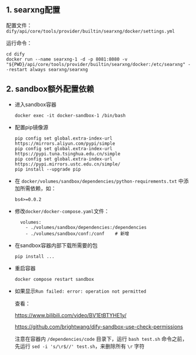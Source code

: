 ## 1. searxng配置

配置文件：`dify/api/core/tools/provider/builtin/searxng/docker/settings.yml`

运行命令：

```
cd dify
docker run --name searxng-1 -d -p 8081:8080 -v "${PWD}/api/core/tools/provider/builtin/searxng/docker:/etc/searxng" --restart always searxng/searxng
```



## 2. sandbox额外配置依赖

- 进入sandbox容器

  ```
  docker exec -it docker-sandbox-1 /bin/bash
  ```

- 配置pip镜像源

  ```
  pip config set global.extra-index-url https://mirrors.aliyun.com/pypi/simple
  pip config set global.extra-index-url https://pypi.tuna.tsinghua.edu.cn/simple
  pip config set global.extra-index-url https://pypi.mirrors.ustc.edu.cn/simple/
  pip install --upgrade pip
  ```

- 在 `docker/volumes/sandbox/dependencies/python-requirements.txt` 中添加所需依赖，如：

  ```
  bs4>=0.0.2
  ```

- 修改`docker/docker-compose.yaml`文件：

  ```
    volumes:
      - ./volumes/sandbox/dependencies:/dependencies
      - ./volumes/sandbox/conf:/conf	# 新增
  ```

- 在sandbox容器内部下载所需要的包

  ```
  pip install ...
  ```

- 重启容器

  ```
  docker compose restart sandbox
  ```

- 如果显示`Run failed: error: operation not permitted`

  查看：

  https://www.bilibili.com/video/BV1EtBTYHE1y/

  https://github.com/brightwang/dify-sandbox-use-check-permissions

  注意在容器内 `/dependencies/code` 目录下，运行 `bash test.sh` 命令之前，先运行 `sed -i 's/\r$//' test.sh`，来删除所有 `\r` 字符

